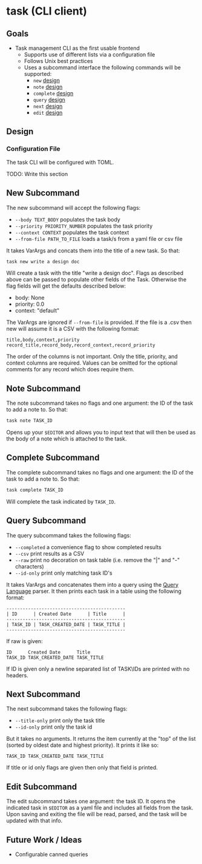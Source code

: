 # task (CLI client)

## Goals

- Task management CLI as the first usable frontend
  - Supports use of different lists via a configuration file
  - Follows Unix best practices
  - Uses a subcommand interface the following commands will be supported:
    - `new` [design](#new-subcommand)
    - `note` [design](#note-subcommand)
    - `complete` [design](#complete-subcommand)
    - `query` [design](#query-subcommand)
    - `next` [design](#next-subcommand)
    - `edit` [design](#edit-subcommand)

## Design

### Configuration File

The task CLI will be configured with TOML.

TODO: Write this section

## New Subcommand

The new subcommand will accept the following flags:

- `--body TEXT_BODY` populates the task body
- `--priority PRIORITY_NUMBER` populates the task priority
- `--context CONTEXT` populates the task context
- `--from-file PATH_TO_FILE` loads a task/s from a yaml file or csv file

It takes VarArgs and concats them into the title of a new task. So that:

```bash
task new write a design doc
```

Will create a task with the title "write a design doc". Flags as described above
can be passed to populate other fields of the Task. Otherwise the flag fields
will get the defaults described below:

- body: None
- priority: 0.0
- context: "default"

The VarArgs are ignored if `--from-file` is provided. If the file is a .csv then
new will assume it is a CSV with the following format:

```csv
title,body,context,priority
record_title,record_body,record_context,record_priority
```

The order of the columns is not important. Only the title, priority, and context
columns are required. Values can be omitted for the optional comments for any
record which does require them.

## Note Subcommand

The note subcommand takes no flags and one argument: the ID of the task to add
a note to. So that:

```bash
task note TASK_ID
```

Opens up your `$EDITOR` and allows you to input text that will then be used as
the body of a note which is attached to the task.

## Complete Subcommand

The complete subcommand takes no flags and one argument: the ID of the task to
add a note to. So that:

```bash
task complete TASK_ID
```

Will complete the task indicated by `TASK_ID`.

## Query Subcommand

The query subcommand takes the following flags:

- `--completed` a convenience flag to show completed results
- `--csv` print results as a CSV
- `--raw` print no decoration on task table (i.e. remove the "|" and "-"
  characters)
- `--id-only` print only matching task ID's

It takes VarArgs and concatenates them into a query using the [Query
Language](#query-language) parser. It then prints each task in a table using the
following format:

```text
--------------------------------------------
| ID      | Created Date      | Title      |
--------------------------------------------
| TASK_ID | TASK_CREATED_DATE | TASK_TITLE |
--------------------------------------------
```

If raw is given:

```text
ID      Created Date      Title
TASK_ID TASK_CREATED_DATE TASK_TITLE
```

If ID is given only a newline separated list of TASK\IDs are printed with no
headers.

## Next Subcommand

The next subcommand takes the following flags:

- `--title-only` print only the task title
- `--id-only` print only the task id

But it takes no arguments. It returns the item currently at the "top" of the
list (sorted by oldest date and highest priority). It prints it like so:

```text
TASK_ID TASK_CREATED_DATE TASK_TITLE
```

If title or id only flags are given then only that field is printed.

## Edit Subcommand

The edit subcommand takes one argument: the task ID. It opens the indicated task
in `$EDITOR` as a yaml file and includes all fields from the task. Upon saving
and exiting the file will be read, parsed, and the task will be updated with
that info.

## Future Work / Ideas

- Configurable canned queries
